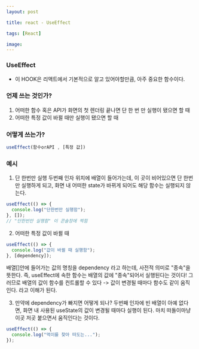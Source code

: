 ```yaml
---
layout: post

title: react - UseEffect

tags: [React]

image:
---
```


### UseEffect

- 이 HOOK은 리액트에서 기본적으로 알고 있어야할만큼, 아주 중요한 함수이다.

### 언제 쓰는 것인가?

1. 어떠한 함수 혹은 API가 화면의 첫 렌더링 끝나면 단 한 번 만 실행이 됐으면 할 때
2. 어떠한 특정 값이 바뀔 때만 실행이 됐으면 할 때

### 어떻게 쓰는가?

```javascript
useEffect(함수orAPI , [특정 값])
```

### 예시

1. 단 한번만 실행
   두번째 인자 위치에 배열이 들어가는데, 이 곳이 비어있으면 단 한번만 실행하게 되고, 화면 내 어떠한 state가 바뀌게 되어도 해당 함수는 실행되지 않는다.

```javascript
useEffect(() => {
  console.log("단한번만 실행함");
}, []);
// "단한번만 실행함" 이 콘솔창에 찍힘
```

2. 어떠한 특정 값이 바뀔 때

```javascript
useEffect(() => {
  console.log("값이 바뀔 때 실행함");
}, [dependency]);
```

배열[]안에 들어가는 값의 명칭을 dependency 라고 하는데, 사전적 의미로 "종속"을 뜻한다.
즉, useEffect에 속한 함수는 배열의 값에 "종속"되어서 실행된다는 것이다!
그러므로 배열의 값이 함수를 컨트롤할 수 있다 -> 값이 변경될 때마다 함수도 같이 움직인다. 라고 이해가 된다.

3. 만약에 dependency가 빠지면 어떻게 되나?
   두번째 인자에 빈 배열이 아예 없다면, 화면 내 사용된 useState의 값이 변경될 때마다 실행이 된다.
   마치 떠돌이마냥 이곳 저곳 붙으면서 움직인다는 것이다.

```javascript
useEffect(() => {
  console.log("먹이를 찾아 떠도는...");
});
```

